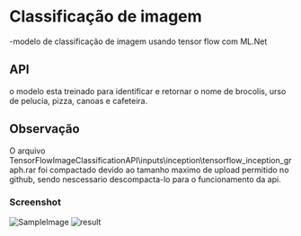 # Classificação de imagem

-modelo de classificação de imagem usando tensor flow com ML.Net

## API

o modelo esta treinado para identificar e retornar o nome de brocolis, urso de pelucia, pizza, canoas e cafeteira.

## Observação

O arquivo TensorFlowImageClassificationAPI\inputs\inception\tensorflow_inception_graph.rar foi compactado devido ao tamanho maximo de upload permitido no github, sendo nescessario descompacta-lo para o funcionamento da api.

### Screenshot 

![SampleImage](https://5.imimg.com/data5/HK/RM/MY-4390697/teddy-bear-500x500.jpg)
![result](ImageClassification/TensorFlowImageClassificationAPI/TensorFlowImageClassificationAPI/Screenshot/result.PNG)
